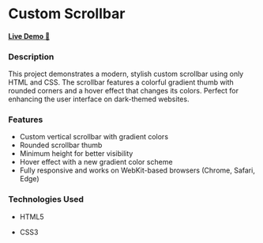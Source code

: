 # Custom Scrollbar

#### [Live Demo 🔗](https://gokul-krishnan-website.github.io/custom-scrollbar/)

### Description

This project demonstrates a modern, stylish custom scrollbar using only HTML and CSS. The scrollbar features a colorful gradient thumb with rounded corners and a hover effect that changes its colors. Perfect for enhancing the user interface on dark-themed websites.

### Features

- Custom vertical scrollbar with gradient colors
- Rounded scrollbar thumb
- Minimum height for better visibility
- Hover effect with a new gradient color scheme
- Fully responsive and works on WebKit-based browsers (Chrome, Safari, Edge)

### Technologies Used

- HTML5

- CSS3
